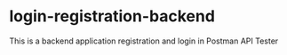 # login-registration-backend
This is a backend application registration and login in Postman API Tester
